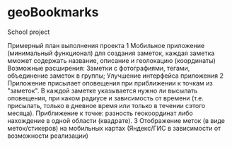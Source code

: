 # geoBookmarks
School project

Примерный план выполнения проекта
1 Мобильное приложение (минимальный функционал) для создания заметок, каждая заметка мможет содержать название, описание и геолокацию (координаты)
  Возможные расширения: Заметки с фотографиями, тегами, объединение заметок в группы; Улучшение интерфейса приложения
2 Приложение присылает оповещения при приближении к точкам из "заметок". В каждой заметке указывается нужно ли высылать оповещения, при каком       радиусе и зависимость от времени (т.е. присылать, только в дневное время или только в течении сэтого месяца). Приближение к точке: разность       геокоординат либо нахождение в одной области (квадрате).
3 Отображение меток (в виде меток/стикеров) на мобильных картах (Яндекс/ГИС в зависимости от возможности реализации)
